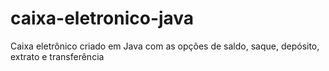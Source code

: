 # caixa-eletronico-java
Caixa eletrônico criado em Java com as opções de saldo, saque, depósito, extrato e transferência
